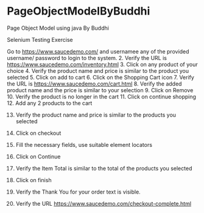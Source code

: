 # PageObjectModelByBuddhi
Page Object Model using java By Buddhi

Selenium Testing Exercise

Go to https://www.saucedemo.com/ and usernamee any of the provided username/
password to login to the system.
2. Verify the URL is https://www.saucedemo.com/inventory.html
3. Click on any product of your choice
4. Verify the product name and price is similar to the product you selected
5. Click on add to cart
6. Click on the Shopping Cart icon
7. Verify the URL is https://www.saucedemo.com/cart.html
8. Verify the added product name and the price is similar to your selection
9. Click on Remove
10. Verify the product is no longer in the cart
11. Click on continue shopping
12. Add any 2 products to the cart

13. Verify the product name and price is similar to the products you selected
14. Click on checkout

15. Fill the necessary fields, use suitable element locators

16. Click on Continue

17. Verify the Item Total is similar to the total of the products you selected

18. Click on finish
19. Verify the Thank You for your order text is visible.
20. Verify the URL https://www.saucedemo.com/checkout-complete.html
